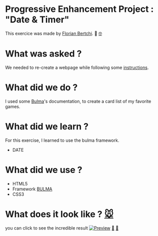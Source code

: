 # Progressive Enhancement Project : "Date & Timer"

This exercice was made by [Florian Bertchi](https://github.com/Bruxellesflorian). :mechanical_arm: [:nerd_face:](https://www.youtube.com/watch?v=_fMmSkl3aco&ab_channel=ValentinoValentino)

# What was asked ?

We needed to re-create a webpage while following some [instructions](https://github.com/becodeorg/bxl-hopper-1-25/tree/master/The%20Field/5.leaving_the_field).

# What did we do ?
I used some [Bulma](https://bulma.io/documentation/components/)'s documentation, to create a card list of my favorite games.


# What did we learn ?
For this exercise, I learned to use the bulma framework.
* DATE


# What did we use ?
* HTML5
* Framework [BULMA](https://bulma.io/documentation/components/)
* CSS3

# What does it look like ? [:mouse:](https://www.youtube.com/watch?v=SSQ6okg0GIw)
you can click to see the incredible result
[![Preview](https://raw.githubusercontent.com/Bruxellesflorian/leaving_the_field/master/preview.PNG)](https://bruxellesflorian.github.io/collection/)
[:rat:](https://www.youtube.com/watch?v=I1EFYiVKcok&ab_channel=GameIntros%26FinalesGameIntros%26Finales)
[:rat:](https://www.youtube.com/watch?v=JSxznHwDdwM&ab_channel=DrDisRespectDrDisRespectValid%C3%A9)
